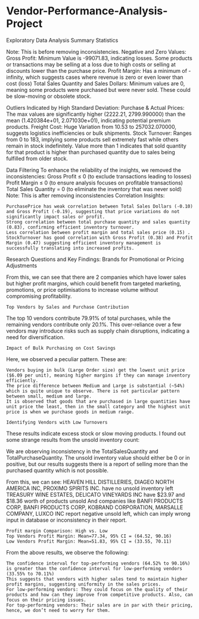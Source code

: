 # Vendor-Performance-Analysis-Project
Exploratory Data Analysis
Summary Statistics


Note: This is before removing inconsistencies.
Negative and Zero Values:
	Gross Profit: Minimum Value is -99071.83, indicating losses. Some products or transactions may be selling at a loss due to high costs or selling at discounts lower than the purchase price.
	Profit Margin:  Has a minimum of -infinity, which suggests cases where revenue is zero or even lower than cost (loss)
	Total Sales Quantity and Sales Dollars: Minimum values are 0, meaning some products were purchased but were never sold. These could be slow-moving or obsolete stock.

Outliers Indicated by High Standard Deviation:
	Purchase & Actual Prices: The max values are significantly higher (2222.21, 2799.990000) than the mean (1.420384e+01, 2.071030e+01), indicating potential premium products.
	Freight Cost: Huge Variation from 10.53 to 257032.070000, suggests logistics inefficiencies or bulk shipments.
	Stock Turnover: Ranges from 0 to 183, implying some products sell extremely fast while others remain in stock indefinitely. Value more than 1 indicates that sold quantity for that product is higher than purchased quantity due to sales being fulfilled from older stock.

Data Filtering
To enhance the reliability of the insights, we removed the inconsistencies:
	Gross Profit ≤ 0 (to exclude transactions leading to losses)
	Profit Margin ≤ 0 (to ensure analysis focuses on profitable transactions)
	Total Sales Quantity = 0 (to eliminate the inventory that was never sold)
Note: This is after removing inconsistencies
Correlation Insights:

	PurchasePrice has weak correlation between Total Sales Dollars (-0.10) and Gross Profit (-0.19), suggesting that price variations do not significantly impact sales or profit.
	Strong correlation between total purchase quantity and sales quantity (0.83), confirming efficient inventory turnover.
	Less correlation between profit margin and total sales price (0.15) .
	StockTurnover has good correlation with Gross Profit (0.38) and Profit Margin (0.47) suggesting efficient inventory management is successfully translating into increased profits.
Research Questions and Key Findings:
	Brands for Promotional or Pricing Adjustments
 

From this, we can see that there are 2 companies which have lower sales but higher profit margins, which could benefit from targeted marketing, promotions, or price optimisations to increase volume without compromising profitability.


	Top Vendors by Sales and Purchase Contribution
The top 10 vendors contribute 79.91%  of total purchases, while the remaining vendors contribute only 20.1%. This over-reliance over a few vendors may introduce risks such as supply chain disruptions, indicating a need for diversification.



	Impact of Bulk Purchasing on Cost Savings
Here, we observed a peculiar pattern. These are:


	Vendors buying in bulk (Large Order size) get the lowest unit price ($6.09 per unit), meaning higher margins if they can manage inventory efficiently.
	The price difference between Medium and Large is substantial (~54%) which is quite unique to observe. There is not particular pattern between small, medium and large. 
	It is observed that goods that are purchased in large quantities have unit price the least, then in the small category and the highest unit price is when we purchase goods in medium range.
 
	Identifying Vendors with Low Turnovers
 

These results indicate excess stock or slow moving products.
I found out some strange results from the unsold inventory count:
 
We are observing inconsistency in the TotalSalesQuantity and TotalPurchaseQuantity. The unsold inventory value should either be 0 or in positive, but our results suggests there is a report of selling more than the purchased quantity which is not possible.
 

From this, we can see:
	HEAVEN HILL DISTILLERIES, DIAGEO NORTH AMERICA INC, PROXIMO SPIRITS INC. have no unsold inventory left
	TREASURY WINE ESTATES, DELICATO VINEYARDS INC have $23.97 and $18.36 worth of products unsold
	And companies like BANFI PRODUCTS CORP, BANFI PRODUCTS CORP, KOBRAND CORPORATION, MARSALLE COMPANY, LUXCO INC report negative unsold left, which can imply wrong input in database or inconsistency in their report.

	Profit margin Comparison: High vs. Low
	Top Vendors Profit Margin: Mean=77.34, 95% CI = (64.52, 90.16)
	Low Vendors Profit Margin: Mean=51.83, 95% CI = (33.55, 70.11)
From the above results, we observe the following:

	The confidence interval for top-performing vendors (64.52% to 90.16%) is greater than the confidence interval for low-performing vendors (33.55% to 70.11%)
	This suggests that vendors with higher sales tend to maintain higher profit margins, suggesting uniformity in the sales prices.
	For low-performing vendors: They could focus on the quality of their products and how can they improve from competitive products. Also, can focus on their pricing issues.
	For top-performing vendors: Their sales are in par with their pricing, hence, we don’t need to worry for them.
